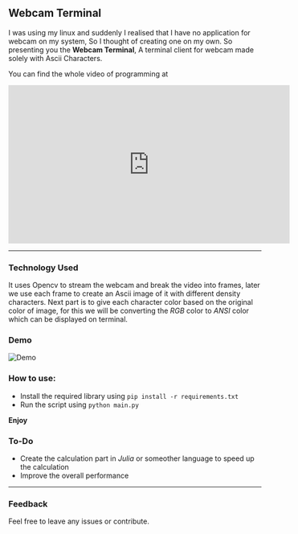 ## Webcam Terminal

I was using my linux and suddenly I realised that I have no application for webcam on my system, So I thought of creating one on my own.
So presenting you the **Webcam Terminal**, A terminal client for webcam made solely with Ascii Characters.

You can find the whole video of programming at 
<iframe width="560" height="315" src="https://www.youtube.com/embed/me2RsizTnU4" frameborder="0" allow="accelerometer; autoplay; encrypted-media; gyroscope; picture-in-picture" allowfullscreen></iframe>

---

### Technology Used

It uses Opencv to stream the webcam and break the video into frames, later we use each frame to create an Ascii image of it with different density characters.
Next part is to give each character color based on the original color of image, for this we will be converting the *RGB* color to *ANSI* color which can be displayed on terminal.

### Demo

![Demo](demo.gif)

### How to use:

- Install the required library using `pip install -r requirements.txt`
- Run the script using `python main.py`

**Enjoy**

### To-Do

- Create the calculation part in *Julia* or someother language to speed up the calculation
- Improve the overall performance

---
### Feedback

Feel free to leave any issues or contribute.

